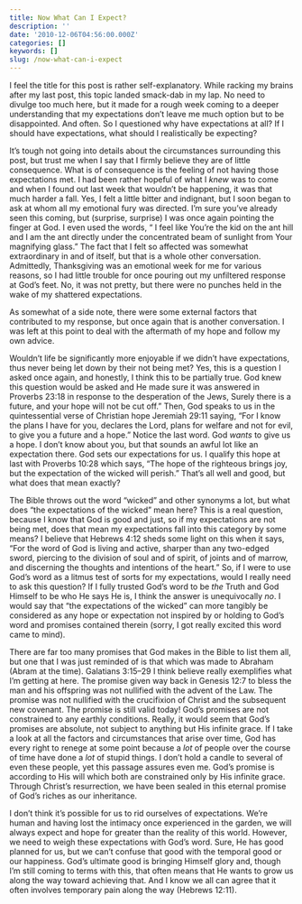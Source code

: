 ```yaml
---
title: Now What Can I Expect?
description: ''
date: '2010-12-06T04:56:00.000Z'
categories: []
keywords: []
slug: /now-what-can-i-expect
---
```


I feel the title for this post is rather self-explanatory. While racking my brains after my last post, this topic landed smack-dab in my lap. No need to divulge too much here, but it made for a rough week coming to a deeper understanding that my expectations don’t leave me much option but to be disappointed. And often. So I questioned why have expectations at all? If I should have expectations, what should I realistically be expecting?

It’s tough not going into details about the circumstances surrounding this post, but trust me when I say that I firmly believe they are of little consequence. What is of consequence is the feeling of not having those expectations met. I had been rather hopeful of what I _knew_ was to come and when I found out last week that wouldn’t be happening, it was that much harder a fall. Yes, I felt a little bitter and indignant, but I soon began to ask at whom all my emotional fury was directed. I’m sure you’ve already seen this coming, but (surprise, surprise) I was once again pointing the finger at God. I even used the words, “ I feel like You’re the kid on the ant hill and I am the ant directly under the concentrated beam of sunlight from Your magnifying glass.” The fact that I felt so affected was somewhat extraordinary in and of itself, but that is a whole other conversation. Admittedly, Thanksgiving was an emotional week for me for various reasons, so I had little trouble for once pouring out my unfiltered response at God’s feet. No, it was not pretty, but there were no punches held in the wake of my shattered expectations.

As somewhat of a side note, there were some external factors that contributed to my response, but once again that is another conversation. I was left at this point to deal with the aftermath of my hope and follow my own advice.

Wouldn’t life be significantly more enjoyable if we didn’t have expectations, thus never being let down by their not being met? Yes, this is a question I asked once again, and honestly, I think this to be partially true. God knew this question would be asked and He made sure it was answered in Proverbs 23:18 in response to the desperation of the Jews, Surely there is a future, and your hope will not be cut off.” Then, God speaks to us in the quintessential verse of Christian hope Jeremiah 29:11 saying, “For I know the plans I have for you, declares the Lord, plans for welfare and not for evil, to give you a future and a hope.” Notice the last word. God _wants_ to give us a hope. I don’t know about you, but that sounds an awful lot like an expectation there. God sets our expectations for us. I qualify this hope at last with Proverbs 10:28 which says, “The hope of the righteous brings joy, but the expectation of the wicked will perish.” That’s all well and good, but what does that mean exactly?

The Bible throws out the word “wicked” and other synonyms a lot, but what does “the expectations of the wicked” mean here? This is a real question, because I know that God is good and just, so if my expectations are not being met, does that mean my expectations fall into this category by some means? I believe that Hebrews 4:12 sheds some light on this when it says, “For the word of God is living and active, sharper than any two-edged sword, piercing to the division of soul and of spirit, of joints and of marrow, and discerning the thoughts and intentions of the heart.” So, if I were to use God’s word as a litmus test of sorts for my expectations, would I really need to ask this question? If I fully trusted God’s word to be _the_ Truth and God Himself to be who He says He is, I think the answer is unequivocally _no_. I would say that “the expectations of the wicked” can more tangibly be considered as any hope or expectation not inspired by or holding to God’s word and promises contained therein (sorry, I got really excited this word came to mind).

There are far too many promises that God makes in the Bible to list them all, but one that I was just reminded of is that which was made to Abraham (Abram at the time). Galatians 3:15–29 I think believe really exemplifies what I’m getting at here. The promise given way back in Genesis 12:7 to bless the man and his offspring was not nullified with the advent of the Law. The promise was not nullified with the crucifixion of Christ and the subsequent new covenant. The promise is still valid today! God’s promises are not constrained to any earthly conditions. Really, it would seem that God’s promises are absolute, not subject to anything but His infinite grace. If I take a look at all the factors and circumstances that arise over time, God has every right to renege at some point because a _lot_ of people over the course of time have done a _lot_ of stupid things. I don’t hold a candle to several of even these people, yet this passage assures even me. God’s promise is according to His will which both are constrained only by His infinite grace. Through Christ’s resurrection, we have been sealed in this eternal promise of God’s riches as our inheritance.

I don’t think it’s possible for us to rid ourselves of expectations. We’re human and having lost the intimacy once experienced in the garden, we will always expect and hope for greater than the reality of this world. However, we need to weigh these expectations with God’s word. Sure, He has good planned for us, but we can’t confuse that good with the temporal good or our happiness. God’s ultimate good is bringing Himself glory and, though I’m still coming to terms with this, that often means that He wants to grow us along the way toward achieving that. And I know we all can agree that it often involves temporary pain along the way (Hebrews 12:11).